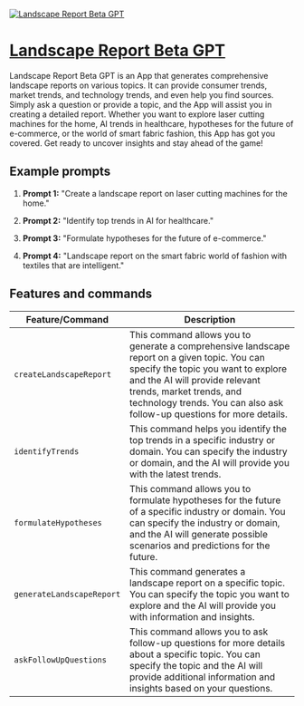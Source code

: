 [![Landscape Report Beta GPT](https://files.oaiusercontent.com/file-kmryVQzT2d90WF71So1OB2Nz?se=2123-10-17T08%3A54%3A33Z&sp=r&sv=2021-08-06&sr=b&rscc=max-age%3D31536000%2C%20immutable&rscd=attachment%3B%20filename%3D9d2cc853-b520-4ee9-ab7b-86365aaaf936.png&sig=zfs5cDEglTq0aemYd5xIakP6ej8UcBIQsxEIYGpoOhg%3D)](https://chat.openai.com/g/g-CBu3CgahK-landscape-report-beta-gpt)

# [Landscape Report Beta GPT](https://chat.openai.com/g/g-CBu3CgahK-landscape-report-beta-gpt)

Landscape Report Beta GPT is an App that generates comprehensive landscape reports on various topics. It can provide consumer trends, market trends, and technology trends, and even help you find sources. Simply ask a question or provide a topic, and the App will assist you in creating a detailed report. Whether you want to explore laser cutting machines for the home, AI trends in healthcare, hypotheses for the future of e-commerce, or the world of smart fabric fashion, this App has got you covered. Get ready to uncover insights and stay ahead of the game!

## Example prompts

1. **Prompt 1:** "Create a landscape report on laser cutting machines for the home."

2. **Prompt 2:** "Identify top trends in AI for healthcare."

3. **Prompt 3:** "Formulate hypotheses for the future of e-commerce."

4. **Prompt 4:** "Landscape report on the smart fabric world of fashion with textiles that are intelligent."


## Features and commands

| Feature/Command | Description |
| --- | --- |
| `createLandscapeReport` | This command allows you to generate a comprehensive landscape report on a given topic. You can specify the topic you want to explore and the AI will provide relevant trends, market trends, and technology trends. You can also ask follow-up questions for more details. |
| `identifyTrends` | This command helps you identify the top trends in a specific industry or domain. You can specify the industry or domain, and the AI will provide you with the latest trends. |
| `formulateHypotheses` | This command allows you to formulate hypotheses for the future of a specific industry or domain. You can specify the industry or domain, and the AI will generate possible scenarios and predictions for the future. |
| `generateLandscapeReport` | This command generates a landscape report on a specific topic. You can specify the topic you want to explore and the AI will provide you with information and insights. |
| `askFollowUpQuestions` | This command allows you to ask follow-up questions for more details about a specific topic. You can specify the topic and the AI will provide additional information and insights based on your questions. |